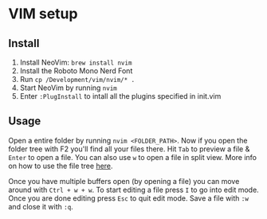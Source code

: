 # VIM setup

## Install

1. Install NeoVim: `brew install nvim`
2. Install the Roboto Mono Nerd Font
3. Run `cp /Development/vim/nvim/* .`
4. Start NeoVim by running `nvim`
5. Enter `:PlugInstall` to intall all the plugins specified in init.vim

## Usage

Open a entire folder by running `nvim <FOLDER_PATH>`.
Now if you open the folder tree with F2 you'll find all your files there.
Hit `Tab` to preview a file & `Enter` to open a file. You can also use `w` to open a file in split view.
More info on how to use the file tree [here](https://github.com/ms-jpq/chadtre).

Once you have multiple buffers open (by opening a file) you can move around with `Ctrl + w + w`.
To start editing a file press `I` to go into edit mode. Once you are done editing press `Esc` to quit edit mode.
Save a file with `:w` and close it with `:q`.

